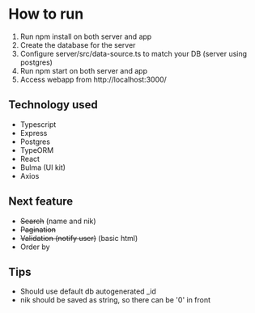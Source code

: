 # How to run

1. Run npm install on both server and app
2. Create the database for the server
3. Configure server/src/data-source.ts to match your DB (server using postgres)
4. Run npm start on both server and app
5. Access webapp from http://localhost:3000/

## Technology used

- Typescript
- Express
- Postgres
- TypeORM
- React
- Bulma (UI kit)
- Axios

## Next feature

- ~~Search~~ (name and nik)
- ~~Pagination~~
- ~~Validation (notify user)~~ (basic html)
- Order by

## Tips

- Should use default db autogenerated _id
- nik should be saved as string, so there can be '0' in front